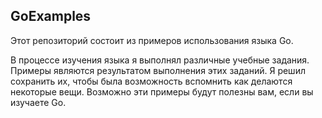 ## GoExamples

Этот репозиторий состоит из примеров использования языка Go.

В процессе изучения языка я выполнял различные учебные задания. Примеры являются результатом выполнения этих заданий. Я решил сохранить их, чтобы была возможность вспомнить как делаются некоторые вещи. Возможно эти примеры будут полезны вам, если вы изучаете Go.

